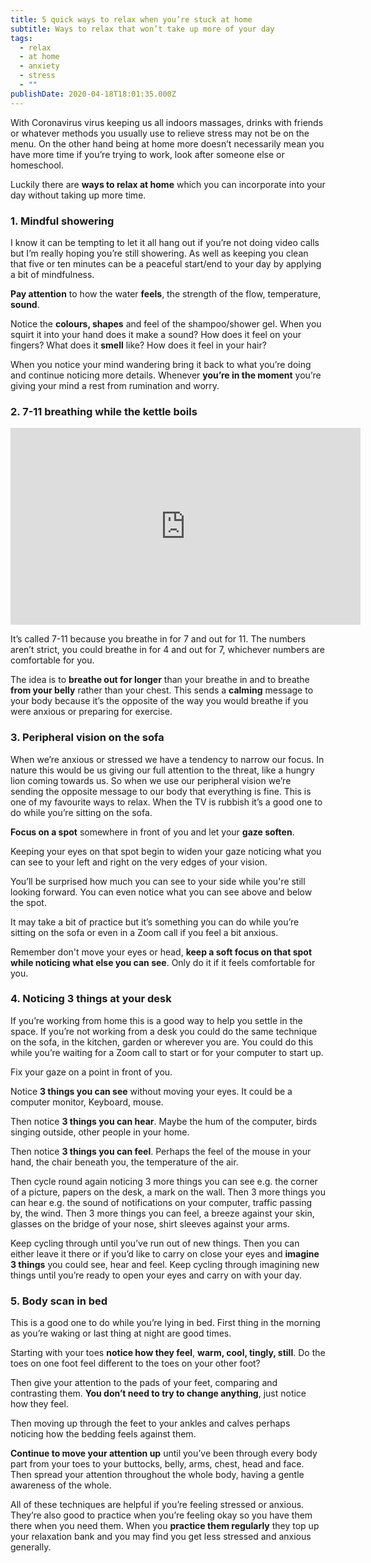 ```yaml
---
title: 5 quick ways to relax when you’re stuck at home
subtitle: Ways to relax that won’t take up more of your day
tags:
  - relax
  - at home
  - anxiety
  - stress
  - ""
publishDate: 2020-04-18T18:01:35.000Z
---
```


With Coronavirus virus keeping us all indoors massages, drinks with friends or whatever methods you usually use to relieve stress may not be on the menu. On the other hand being at home more doesn’t necessarily mean you have more time if you’re trying to work, look after someone else or homeschool. 

Luckily there are **ways to relax at home** which you can incorporate into your day without taking up more time.

### 1. Mindful showering

I know it can be tempting to let it all hang out if you’re not doing video calls but I’m really hoping you’re still showering. As well as keeping you clean that five or ten minutes can be a peaceful start/end to your day by applying a bit of mindfulness. 

**Pay attention** to how the water **feels**, the strength of the flow, temperature, **sound**.

Notice the **colours, shapes** and feel of the shampoo/shower gel. When you squirt it into your hand does it make a sound? How does it feel on your fingers? What does it **smell** like? How does it feel in your hair? 

When you notice your mind wandering bring it back to what you’re doing and continue noticing more details. Whenever **you’re in the moment** you’re giving your mind a rest from rumination and worry.

### 2. 7-11 breathing while the kettle boils

<iframe width="560" height="315" src="https://www.youtube.com/embed/zw1ttK2HPgw" frameborder="0" allow="accelerometer; autoplay; encrypted-media; gyroscope; picture-in-picture" allowfullscreen></iframe>

It’s called 7-11 because you breathe in for 7 and out for 11. The numbers aren’t strict, you could breathe in for 4 and out for 7, whichever numbers are comfortable for you. 

The idea is to **breathe out for longer** than your breathe in and to breathe **from your belly** rather than your chest. This sends a **calming** message to your body because it’s the opposite of the way you would breathe if you were anxious or preparing for exercise.

### 3. Peripheral vision on the sofa

When we’re anxious or stressed we have a tendency to narrow our focus. In nature this would be us giving our full attention to the threat, like a hungry lion coming towards us. So when we use our peripheral vision we’re sending the opposite message to our body that everything is fine. This is one of my favourite ways to relax. When the TV is rubbish it’s a good one to do while you’re sitting on the sofa.

**Focus on a spot** somewhere in front of you and let your **gaze soften**. 

Keeping your eyes on that spot begin to widen your gaze noticing what you can see to your left and right on the very edges of your vision. 

You’ll be surprised how much you can see to your side while you're still looking forward. You can even notice what you can see above and below the spot. 

It may take a bit of practice but it’s something you can do while you’re sitting on the sofa or even in a Zoom call if you feel a bit anxious. 

Remember don't move your eyes or head, **keep a soft focus on that spot while noticing what else you can see**. Only do it if it feels comfortable for you.

### 4. Noticing 3 things at your desk

If you’re working from home this is a good way to help you settle in the space. If you’re not working from a desk you could do the same technique on the sofa, in the kitchen, garden or wherever you are. You could do this while you’re waiting for a Zoom call to start or for your computer to start up.

Fix your gaze on a point in front of you. 

Notice **3 things you can see** without moving your eyes. It could be a computer monitor, Keyboard, mouse. 

Then notice **3 things you can hear**. Maybe the hum of the computer, birds singing outside, other people in your home. 

Then notice **3 things you can feel**. Perhaps the feel of the mouse in your hand, the chair beneath you, the temperature of the air. 

Then cycle round again noticing 3 more things you can see e.g. the corner of a picture, papers on the desk, a mark on the wall. Then 3 more things you can hear e.g. the sound of notifications on your computer, traffic passing by, the wind. Then 3 more things you can feel, a breeze against your skin, glasses on the bridge of your nose, shirt sleeves against your arms. 

Keep cycling through until you’ve run out of new things. Then you can either leave it there or if you’d like to carry on close your eyes and **imagine 3 things** you could see, hear and feel. Keep cycling through imagining new things until you’re ready to open your eyes and carry on with your day.

### 5. Body scan in bed

This is a good one to do while you’re lying in bed. First thing in the morning as you’re waking or last thing at night are good times. 

Starting with your toes **notice how they feel**, **warm, cool, tingly, still**. Do the toes on one foot feel different to the toes on your other foot? 

Then give your attention to the pads of your feet, comparing and contrasting them. **You don’t need to try to change anything**, just notice how they feel. 

Then moving up through the feet to your ankles and calves perhaps noticing how the bedding feels against them. 

**Continue to move your attention up** until you’ve been through every body part from your toes to your buttocks, belly, arms, chest, head and face. Then spread your attention throughout the whole body, having a gentle awareness of the whole.

All of these techniques are helpful if you’re feeling stressed or anxious. They’re also good to practice when you’re feeling okay so you have them there when you need them. When you **practice them regularly** they top up your relaxation bank and you may find you get less stressed and anxious generally.
